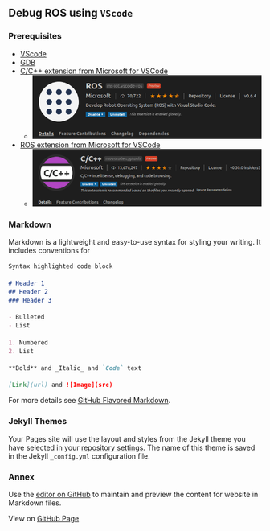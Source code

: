 ## Debug ROS using `VScode`

### Prerequisites
  - [VScode](https://code.visualstudio.com/)
  - [GDB](https://www.gnu.org/software/gdb/) 
  - [C/C++ extension from Microsoft for VSCode](https://github.com/microsoft/vscode-cpptools)
    * <img src="media/ros_extension.png" alt="ros_extension" width="500"/>
  - [ROS extension from Microsoft for VSCode](https://marketplace.visualstudio.com/items?itemName=ms-iot.vscode-ros)
    * <img src="media/cpp_extension.png" alt="cpp_extension" width="500"/>
 
  

  
  
  
### Markdown

Markdown is a lightweight and easy-to-use syntax for styling your writing. It includes conventions for

```markdown
Syntax highlighted code block

# Header 1
## Header 2
### Header 3

- Bulleted
- List

1. Numbered
2. List

**Bold** and _Italic_ and `Code` text

[Link](url) and ![Image](src)
```

For more details see [GitHub Flavored Markdown](https://guides.github.com/features/mastering-markdown/).

### Jekyll Themes

Your Pages site will use the layout and styles from the Jekyll theme you have selected in your [repository settings](https://github.com/aaifox/ros_debug/settings). The name of this theme is saved in the Jekyll `_config.yml` configuration file.

### Annex

Use the [editor on GitHub](https://github.com/aaifox/ros_debug/edit/gh-pages/index.md) to maintain and preview the content for website in Markdown files.

View on [GitHub Page](https://aaifox.github.io/ros_debug/)

